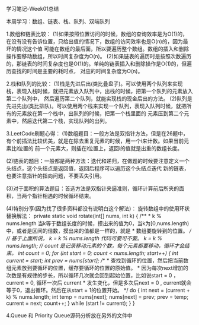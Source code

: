 学习笔记-Week01总结

本周学习：数组、链表、栈、队列、双端队列

1.数组和链表比较：
(1)如果按照位置访问的时候，数组的查询效率是为O(1)的，在没有没有告诉位置，只给出值的情况下，数组的访问效率也是O(n)的，因为最坏的情况这个值
可能在数组的最后面，所以要遍历整个数组。数组的插入和删除操作要移动数组，所以时间复杂度为O(n)。
(2)如果链表的遍历时是按照次数遍历的，那链表的时间复杂度也是O(1)的。单纯的链表插入和删除操作是O(1)的，但遍历查找的时间是主要的耗时点，
对应的时间复杂度为O(n)。

2.栈和队列的比较：
(1)栈是先进后出(类比叠盘子)。可以使用两个队列来实现栈，表现入栈时候，就把元素放入队列中，出栈的时候，把第一个队列的元素放入第二个队列中，
然后遍历第二个队列，就能实现栈的现金后出的方法。
(2)队列是先进先出(类比排队)。可以使用两个栈来实现一个队列，表现入队列时候，就把所有的元素放在第一个栈中，出队列的时候，把第一个栈里面的
元素压到第二个元素中，然后迭代第二个栈，实现队列的出列。

3.LeetCode刷题心得：
(1)数组题目：一般方法是双指针方法，但是在26题中，有个前插法比较优美，就是在除去重复元素的时候，用一个i来计数。如果当前元素比i位置的
前一个元素大，则插在i位置上，返回i的值就是出重的数组长度。

(2)链表的题目：一般都是两种方法：迭代和递归，在做题的时候要注意定义一个头结点，这个头结点是返回值，返回后程序可以遍历这个头结点迭代
新的链表，也要注意指针的指向问题，不要丢失引用。

(3)对于面积的算法题目：首选方法是双指针夹逼准则，循环计算前后所夹的面积，当两个指针相遇的时候循环结束。

(4)特别分享(因为找了很多资料都没有说明白这个解法)：
旋转数组中的使用环状替换解法：
private static void rotate(int[] nums, int k) {
    /**
     * k % nums.length 当k等于数组长度的时候，摸出来的值为0，当k为[0,nums.length)中，或者是区间的倍数，摸出来的值都是一样的，就是
     * 数组要旋转到的位置。
     */
    // 基于上面所说， k = k % nums.length 代码可要可不要。
    k = k % nums.length;
    // count 是记录移动元素的个数，每个元素都要移动，循环才会结束。
    int count = 0;
    for (int start = 0; count < nums.length; start++) {
        int current = start;
        int prev = nums[start];
        /** 
         * 查找到循环的位置，然后把当前数组元素放到要循环的位置，缓存要循环的位置的原始值。
         * 因为每次next增加的次数是有规律的步长，所以循环几次就会回到起始位置，比如说start = 0 ，current = 0, 循环一次后 current 
         * 发生变化，但是多次后next = 0 , current就会等于0，退出循环。然后在从start = 1的位置开始。
         */
        do {
            int next = (current + k) % nums.length;
            int temp = nums[next];
            nums[next] = prev;
            prev = temp;
            current = next;
            count++;
        } while (start != current);
    }
 }
 
 4.Queue 和 Priority Queue源码分析放在另外的文件中